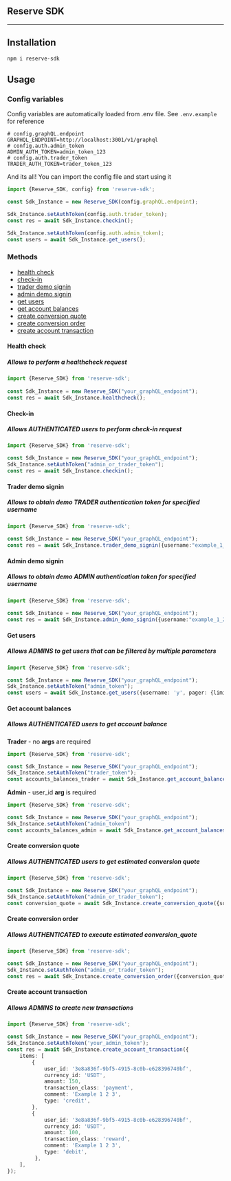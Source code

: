 ## Reserve SDK

---

## Installation

```npm
npm i reserve-sdk
```

## Usage

### Config variables

Config variables are automatically loaded from .env file. See `.env.example` for reference

```shell
# config.graphQL.endpoint
GRAPHQL_ENDPOINT=http://localhost:3001/v1/graphql
# config.auth.admin_token
ADMIN_AUTH_TOKEN=admin_token_123
# config.auth.trader_token
TRADER_AUTH_TOKEN=trader_token_123
```

And its all! You can import the config file and start using it
```ts
import {Reserve_SDK, config} from 'reserve-sdk';

const Sdk_Instance = new Reserve_SDK(config.graphQL.endpoint);

Sdk_Instance.setAuthToken(config.auth.trader_token);
const res = await Sdk_Instance.checkin();

Sdk_Instance.setAuthToken(config.auth.admin_token);
const users = await Sdk_Instance.get_users();
```

### Methods

- [health check](#health-check)
- [check-in](#check-in)
- [trader demo signin](#trader-demo-signin)
- [admin demo signin](#admin-demo-signin)
- [get users](#get-users)
- [get account balances](#get-account-balances)
- [create conversion quote](#create-conversion-quote)
- [create conversion order](#create-conversion-order)
- [create account transaction](#create-account-transaction)


#### Health check

##### Allows to perform a healthcheck request
```ts
import {Reserve_SDK} from 'reserve-sdk';
     
const Sdk_Instance = new Reserve_SDK("your_graphQL_endpoint");
const res = await Sdk_Instance.healthcheck();
```

#### Check-in

##### Allows **AUTHENTICATED** users to perform check-in request
```ts
import {Reserve_SDK} from 'reserve-sdk';

const Sdk_Instance = new Reserve_SDK("your_graphQL_endpoint");
Sdk_Instance.setAuthToken("admin_or_trader_token");
const res = await Sdk_Instance.checkin();
```

#### Trader demo signin

##### Allows to obtain demo **TRADER** authentication token for specified username
```ts
import {Reserve_SDK} from 'reserve-sdk';
     
const Sdk_Instance = new Reserve_SDK("your_graphQL_endpoint");
const res = await Sdk_Instance.trader_demo_signin({username:"example_1_2_3"});
```
#### Admin demo signin 

##### Allows to obtain demo **ADMIN** authentication token for specified username
```ts
import {Reserve_SDK} from 'reserve-sdk';
     
const Sdk_Instance = new Reserve_SDK("your_graphQL_endpoint");
const res = await Sdk_Instance.admin_demo_signin({username:"example_1_2_3"});
```

#### Get users 

##### Allows ADMINS to get users that can be filtered by multiple parameters

```ts
import {Reserve_SDK} from 'reserve-sdk';

const Sdk_Instance = new Reserve_SDK("your_graphQL_endpoint");
Sdk_Instance.setAuthToken("admin_token");
const users = await Sdk_Instance.get_users({username: 'y', pager: {limit: 3}});
```

#### Get account balances 

##### Allows **AUTHENTICATED** users to get account balance 

**Trader** - no **args** are required
```ts
import {Reserve_SDK} from 'reserve-sdk';

const Sdk_Instance = new Reserve_SDK("your_graphQL_endpoint");
Sdk_Instance.setAuthToken("trader_token");
const accounts_balances_trader = await Sdk_Instance.get_account_balances();
```

**Admin** - user_id **arg** is required
```ts
import {Reserve_SDK} from 'reserve-sdk';

const Sdk_Instance = new Reserve_SDK("your_graphQL_endpoint");
Sdk_Instance.setAuthToken("admin_token")
const accounts_balances_admin = await Sdk_Instance.get_account_balances({user_id: '3e8a836f-9bf5-4915-8c0b-e628396740bf'});
```

#### Create conversion quote

##### Allows **AUTHENTICATED** users to get estimated conversion quote
```ts
import {Reserve_SDK} from 'reserve-sdk';

const Sdk_Instance = new Reserve_SDK("your_graphQL_endpoint");
Sdk_Instance.setAuthToken("admin_or_trader_token");
const conversion_quote = await Sdk_Instance.create_conversion_quote({source_currency_id: 'BTC', target_currency_id: 'USDT', source_currency_amount: 30});
```

#### Create conversion order

##### Allows **AUTHENTICATED** to execute estimated conversion_quote

```ts
import {Reserve_SDK} from 'reserve-sdk';

const Sdk_Instance = new Reserve_SDK("your_graphQL_endpoint");
Sdk_Instance.setAuthToken("admin_or_trader_token");
const res = await Sdk_Instance.create_conversion_order({conversion_quote_id: 'your_conversion_quote_id'});
```

#### Create account transaction 

##### Allows **ADMINS** to create new transactions

```ts
import {Reserve_SDK} from 'reserve-sdk';

const Sdk_Instance = new Reserve_SDK("your_graphQL_endpoint");
Sdk_Instance.setAuthToken('your_admin_token');
const res = await Sdk_Instance.create_account_transaction({
    items: [
        {
            user_id: '3e8a836f-9bf5-4915-8c0b-e628396740bf',
            currency_id: 'USDT',
            amount: 150,
            transaction_class: 'payment',
            comment: 'Example 1 2 3',
            type: 'credit',
        },
        {
            user_id: '3e8a836f-9bf5-4915-8c0b-e628396740bf',
            currency_id: 'USDT',
            amount: 100,
            transaction_class: 'reward',
            comment: 'Example 1 2 3',
            type: 'debit',
         },
    ],
});
